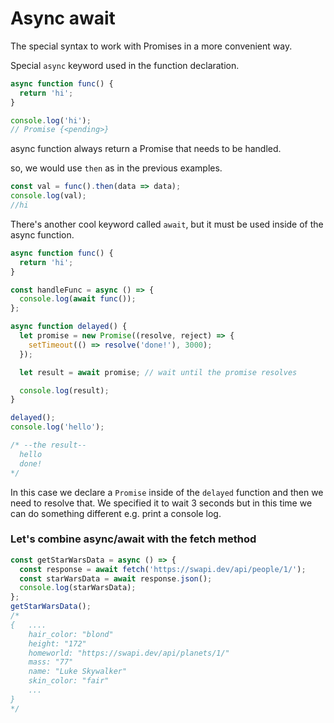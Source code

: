 # Async await

The special syntax to work with Promises in a more convenient way.

Special `async` keyword used in the function declaration.

```js
async function func() {
  return 'hi';
}

console.log('hi');
// Promise {<pending>}
```

async function always return a Promise that needs to be handled.

so, we would use `then` as in the previous examples.

```js
const val = func().then(data => data);
console.log(val);
//hi
```

There's another cool keyword called `await`, but it must be used inside of the async function.

```js
async function func() {
  return 'hi';
}

const handleFunc = async () => {
  console.log(await func());
};
```

```js
async function delayed() {
  let promise = new Promise((resolve, reject) => {
    setTimeout(() => resolve('done!'), 3000);
  });

  let result = await promise; // wait until the promise resolves

  console.log(result);
}

delayed();
console.log('hello');

/* --the result--
  hello
  done!
*/
```

In this case we declare a `Promise` inside of the `delayed` function and then we need to resolve that. We specified it to wait 3 seconds but in this time we can do something different e.g. print a console log.

### Let's combine async/await with the fetch method

```js
const getStarWarsData = async () => {
  const response = await fetch('https://swapi.dev/api/people/1/');
  const starWarsData = await response.json();
  console.log(starWarsData);
};
getStarWarsData();
/*
{   ....
    hair_color: "blond"
    height: "172"
    homeworld: "https://swapi.dev/api/planets/1/"
    mass: "77"
    name: "Luke Skywalker"
    skin_color: "fair"
    ...
}
*/
```
